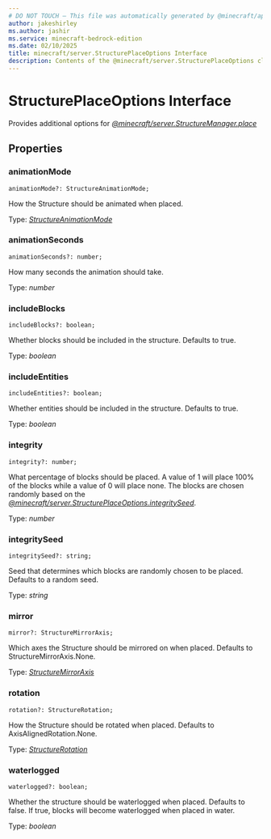 ```yaml
---
# DO NOT TOUCH — This file was automatically generated by @minecraft/api-docs-generator, to report problems file an issue at https://github.com/Mojang/minecraft-scripting-libraries
author: jakeshirley
ms.author: jashir
ms.service: minecraft-bedrock-edition
ms.date: 02/10/2025
title: minecraft/server.StructurePlaceOptions Interface
description: Contents of the @minecraft/server.StructurePlaceOptions class.
---
```

# StructurePlaceOptions Interface

Provides additional options for [*@minecraft/server.StructureManager.place*](../../../scriptapi/minecraft/server/StructureManager.md#place)

## Properties

### **animationMode**
`animationMode?: StructureAnimationMode;`

How the Structure should be animated when placed.

Type: [*StructureAnimationMode*](StructureAnimationMode.md)

### **animationSeconds**
`animationSeconds?: number;`

How many seconds the animation should take.

Type: *number*

### **includeBlocks**
`includeBlocks?: boolean;`

Whether blocks should be included in the structure. Defaults to true.

Type: *boolean*

### **includeEntities**
`includeEntities?: boolean;`

Whether entities should be included in the structure. Defaults to true.

Type: *boolean*

### **integrity**
`integrity?: number;`

What percentage of blocks should be placed. A value of 1 will place 100% of the blocks while a value of 0 will place none. The blocks are chosen randomly based on the [*@minecraft/server.StructurePlaceOptions.integritySeed*](../../../scriptapi/minecraft/server/StructurePlaceOptions.md#integrityseed).

Type: *number*

### **integritySeed**
`integritySeed?: string;`

Seed that determines which blocks are randomly chosen to be placed. Defaults to a random seed.

Type: *string*

### **mirror**
`mirror?: StructureMirrorAxis;`

Which axes the Structure should be mirrored on when placed. Defaults to StructureMirrorAxis.None.

Type: [*StructureMirrorAxis*](StructureMirrorAxis.md)

### **rotation**
`rotation?: StructureRotation;`

How the Structure should be rotated when placed. Defaults to AxisAlignedRotation.None.

Type: [*StructureRotation*](StructureRotation.md)

### **waterlogged**
`waterlogged?: boolean;`

Whether the structure should be waterlogged when placed. Defaults to false. If true, blocks will become waterlogged when placed in water.

Type: *boolean*
